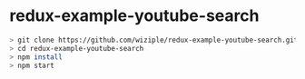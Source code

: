 # redux-example-youtube-search

```bash
> git clone https://github.com/wiziple/redux-example-youtube-search.git
> cd redux-example-youtube-search
> npm install
> npm start
```

